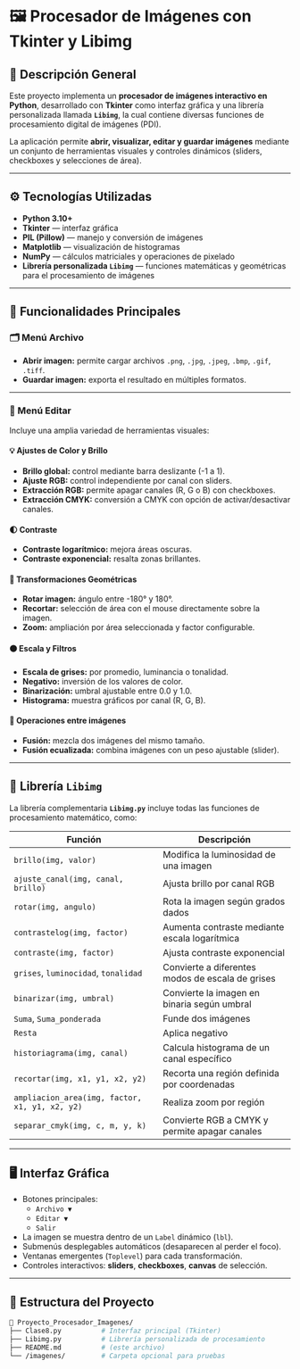 # 🖼️ Procesador de Imágenes con Tkinter y Libimg

## 📌 Descripción General
Este proyecto implementa un **procesador de imágenes interactivo en Python**, desarrollado con **Tkinter** como interfaz gráfica y una librería personalizada llamada **`Libimg`**, la cual contiene diversas funciones de procesamiento digital de imágenes (PDI).

La aplicación permite **abrir, visualizar, editar y guardar imágenes** mediante un conjunto de herramientas visuales y controles dinámicos (sliders, checkboxes y selecciones de área).

---

## ⚙️ Tecnologías Utilizadas

- **Python 3.10+**
- **Tkinter** — interfaz gráfica
- **PIL (Pillow)** — manejo y conversión de imágenes
- **Matplotlib** — visualización de histogramas
- **NumPy** — cálculos matriciales y operaciones de pixelado
- **Librería personalizada `Libimg`** — funciones matemáticas y geométricas para el procesamiento de imágenes

---

## 🚀 Funcionalidades Principales

### 🗂️ Menú Archivo
- **Abrir imagen:** permite cargar archivos `.png`, `.jpg`, `.jpeg`, `.bmp`, `.gif`, `.tiff`.  
- **Guardar imagen:** exporta el resultado en múltiples formatos.  

---

### 🎨 Menú Editar
Incluye una amplia variedad de herramientas visuales:

#### 💡 Ajustes de Color y Brillo
- **Brillo global:** control mediante barra deslizante (-1 a 1).
- **Ajuste RGB:** control independiente por canal con sliders.  
- **Extracción RGB:** permite apagar canales (R, G o B) con checkboxes.  
- **Extracción CMYK:** conversión a CMYK con opción de activar/desactivar canales.  

#### 🌓 Contraste
- **Contraste logarítmico:** mejora áreas oscuras.  
- **Contraste exponencial:** resalta zonas brillantes.  

#### 🔄 Transformaciones Geométricas
- **Rotar imagen:** ángulo entre -180° y 180°.  
- **Recortar:** selección de área con el mouse directamente sobre la imagen.  
- **Zoom:** ampliación por área seleccionada y factor configurable.  

#### ⚫ Escala y Filtros
- **Escala de grises:** por promedio, luminancia o tonalidad.  
- **Negativo:** inversión de los valores de color.  
- **Binarización:** umbral ajustable entre 0.0 y 1.0.  
- **Histograma:** muestra gráficos por canal (R, G, B).  

#### 🔀 Operaciones entre imágenes
- **Fusión:** mezcla dos imágenes del mismo tamaño.  
- **Fusión ecualizada:** combina imágenes con un peso ajustable (slider).  

---

## 📘 Librería `Libimg`

La librería complementaria **`Libimg.py`** incluye todas las funciones de procesamiento matemático, como:

| Función | Descripción |
|----------|--------------|
| `brillo(img, valor)` | Modifica la luminosidad de una imagen |
| `ajuste_canal(img, canal, brillo)` | Ajusta brillo por canal RGB |
| `rotar(img, angulo)` | Rota la imagen según grados dados |
| `contrastelog(img, factor)` | Aumenta contraste mediante escala logarítmica |
| `contraste(img, factor)` | Ajusta contraste exponencial |
| `grises`, `luminocidad`, `tonalidad` | Convierte a diferentes modos de escala de grises |
| `binarizar(img, umbral)` | Convierte la imagen en binaria según umbral |
| `Suma`, `Suma_ponderada` | Funde dos imágenes |
| `Resta` | Aplica negativo |
| `historiagrama(img, canal)` | Calcula histograma de un canal específico |
| `recortar(img, x1, y1, x2, y2)` | Recorta una región definida por coordenadas |
| `ampliacion_area(img, factor, x1, y1, x2, y2)` | Realiza zoom por región |
| `separar_cmyk(img, c, m, y, k)` | Convierte RGB a CMYK y permite apagar canales |

---

## 🖥️ Interfaz Gráfica

- Botones principales:
  - `Archivo ▼`
  - `Editar ▼`
  - `Salir`
- La imagen se muestra dentro de un `Label` dinámico (`lbl`).
- Submenús desplegables automáticos (desaparecen al perder el foco).
- Ventanas emergentes (`Toplevel`) para cada transformación.
- Controles interactivos: **sliders**, **checkboxes**, **canvas** de selección.

---

## 🧩 Estructura del Proyecto

```bash
📂 Proyecto_Procesador_Imagenes/
├── Clase8.py          # Interfaz principal (Tkinter)
├── Libimg.py          # Librería personalizada de procesamiento
├── README.md          # (este archivo)
└── /imagenes/         # Carpeta opcional para pruebas
